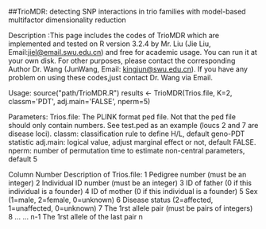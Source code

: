 ##TrioMDR:
detecting SNP interactions in trio families with model-based multifactor dimensionality reduction

Description :This page includes the codes of TrioMDR which are implemented and tested on R version 3.2.4 by Mr. Liu (Jie Liu, Email:jiel@email.swu.edu.cn) and free for academic usage. You can run it at your own disk. For other purposes, please contact the corresponding Author Dr. Wang (JunWang, Email: kingjun@swu.edu.cn). If you have any problem on using these codes,just contact Dr. Wang via Email.	


Usage:
source("path/TrioMDR.R")
results <- TrioMDR(Trios.file, K=2, classm='PDT', adj.main='FALSE', nperm=5)


Parameters:
Trios.file: The PLINK format ped file. Not that the ped file should only contain numbers. See test.ped as an example (loucs 2 and 7 are disease loci).
classm: classification rule to define H/L, default geno-PDT statistic
adj.main: logical value, adjust marginal effect or not, default FALSE.
nperm: number of permutation time to estimate non-central parameters, default 5


Column Number Description of Trios.file:
1 Pedigree number (must be an integer)
2 Individual ID number (must be an integer)
3 ID of father (0 if this individual is a founder)
4 ID of mother (0 if this individual is a founder)
5 Sex (1=male, 2=female, 0=unknown)
6 Disease status (2=affected, 1=unaffected, 0=unknown)
7 The 1rst allele pair (must be pairs of integers)
8
... ...
n-1 The 1rst allele of the last pair
n


